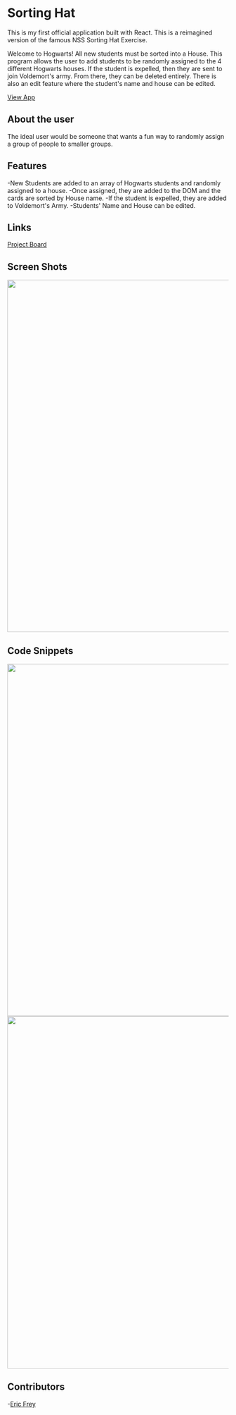 # Sorting Hat

This is my first official application built with React. This is a reimagined version of the famous NSS Sorting Hat Exercise.

Welcome to Hogwarts! All new students must be sorted into a House. 
This program allows the user to add students to be randomly assigned to the 4 different Hogwarts houses. 
If the student is expelled, then they are sent to join Voldemort's army. 
From there, they can be deleted entirely.
There is also an edit feature where the student's name and house can be edited.

[View App](https://elfrey-sorting-hat-react.netlify.app/)

## About the user
The ideal user would be someone that wants a fun way to randomly assign a group of people to smaller groups.

## Features
-New Students are added to an array of Hogwarts students and randomly assigned to a house.
-Once assigned, they are added to the DOM and the cards are sorted by House name.
-If the student is expelled, they are added to Voldemort's Army.
-Students' Name and House can be edited.


## Links
[Project Board](https://docs.google.com/presentation/d/1PIei0ExGWYerOwPYNsaPQw9Dp6TKwu-oBOoPlRbuMoQ/edit#slide=id.p)

## Screen Shots
<img src="https://user-images.githubusercontent.com/107942776/209580272-ffbbf3d9-8a23-494e-bae8-af3dba6b54cf.png" width="800"/>

## Code Snippets
<img src="https://user-images.githubusercontent.com/107942776/209580274-70dceaf5-e2e3-46cd-b5cb-e31407a20ae6.png" width="800"/>
<img src="https://user-images.githubusercontent.com/107942776/209580275-46817748-2662-4adc-9608-3f7b5be181b6.png" width="800"/>


## Contributors
-[Eric Frey](https://github.com/ericlfrey)
